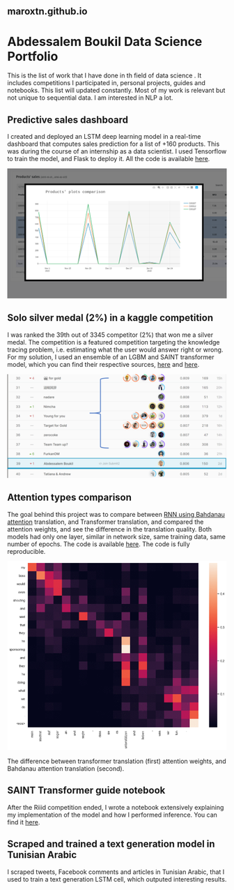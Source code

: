 ## maroxtn.github.io

# Abdessalem Boukil Data Science Portfolio
This is the list of work that I have done in th field of data science . It includes competitions I participated in, personal projects, guides and notebooks. This list will updated constantly. Most of my work is relevant but not unique to sequential data. I am interested in NLP a lot.

## **Predictive sales dashboard**
I created and deployed an LSTM deep learning model in a real-time dashboard that computes sales prediction for a list of +160 products. This was during the course of an internship as a data scientist. I used Tensorflow to train the model, and Flask to deploy it. All the code is available [here](https://github.com/maroxtn/forecast-dashboard).

![dashboard](image/dashboard.png)

## **Solo silver medal (2%) in a kaggle competition**
I was ranked the 39th out of 3345 competitor (2%) that won me a silver medal. The competition is a featured competition targeting the knowledge tracing problem, i.e. estimating what the user would answer right or wrong. For my solution, I used an ensemble of an LGBM and SAINT transformer model, which you can find their respective sources, [here](https://github.com/maroxtn/LGBM-riiid-kaggle) and [here](https://github.com/maroxtn/SAINT-Transformer-riiid-kaggle).

![rank](image/rank.PNG)
## **Attention types comparison**
The goal behind this project was to compare between [RNN using Bahdanau attention](https://arxiv.org/abs/1409.0473) translation, and Transformer translation, and compared the attention weights, and see the difference in the translation quality. Both models had only one layer, similar in network size, same training data, same number of epochs. The code is available [here](https://github.com/maroxtn/Transformer-vs-bahdanau-attention). The code is fully reproducible.
&nbsp;

![rank](image/1.gif)


The difference between transformer translation (first) attention weights, and Bahdanau attention translation (second).
## **SAINT Transformer guide notebook**
After the Riiid competition ended, I wrote a notebook extensively explaining my implementation of the model and how I performed inference. You can find it [here](https://www.kaggle.com/abdessalemboukil/saint-training-inference-guide-39th-solution/comments).
## **Scraped and trained a text generation model in Tunisian Arabic**
I scraped tweets, Facebook comments and articles in Tunisian Arabic, that I used to train a text generation LSTM cell, which outputed interesting results. 
